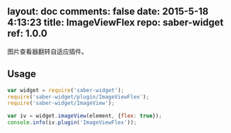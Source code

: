 layout: doc
comments: false
date: 2015-5-18 4:13:23
title: ImageViewFlex
repo: saber-widget
ref: 1.0.0
---

图片查看器翻转自适应插件。

## Usage

``` javascript
var widget = require('saber-widget');
require('saber-widget/plugin/ImageViewFlex');
require('saber-widget/ImageView');

var iv = widget.imageView(element, {flex: true});
console.info(iv.plugin('ImageViewFlex'));
```